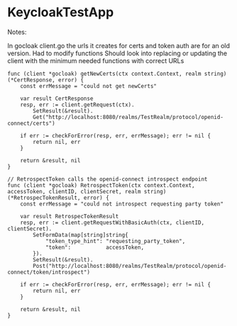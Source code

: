 # KeycloakTestApp

Notes: 

In gocloak client.go the urls it creates for certs and token auth are for an old version. Had to modify functions
Should look into replacing or updating the client with the minimum needed functions with correct URLs

```
func (client *gocloak) getNewCerts(ctx context.Context, realm string) (*CertResponse, error) {
	const errMessage = "could not get newCerts"

	var result CertResponse
	resp, err := client.getRequest(ctx).
		SetResult(&result).
		Get("http://localhost:8080/realms/TestRealm/protocol/openid-connect/certs")

	if err := checkForError(resp, err, errMessage); err != nil {
		return nil, err
	}

	return &result, nil
}
```

```
// RetrospectToken calls the openid-connect introspect endpoint
func (client *gocloak) RetrospectToken(ctx context.Context, accessToken, clientID, clientSecret, realm string) (*RetrospecTokenResult, error) {
	const errMessage = "could not introspect requesting party token"

	var result RetrospecTokenResult
	resp, err := client.getRequestWithBasicAuth(ctx, clientID, clientSecret).
		SetFormData(map[string]string{
			"token_type_hint": "requesting_party_token",
			"token":           accessToken,
		}).
		SetResult(&result).
		Post("http://localhost:8080/realms/TestRealm/protocol/openid-connect/token/introspect")

	if err := checkForError(resp, err, errMessage); err != nil {
		return nil, err
	}

	return &result, nil
}
```